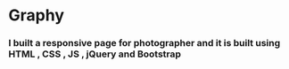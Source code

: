 # Graphy

### I built a responsive page for photographer and it is built using HTML , CSS , JS , jQuery and Bootstrap
